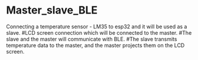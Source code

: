 # Master_slave_BLE
Connecting a temperature sensor - LM35 to esp32 and it will be used as a slave.
#LCD screen connection which will be connected to the master. 
#The slave and the master will communicate with  BLE. 
#The slave transmits temperature data to the master, and the master projects them on the LCD screen.
